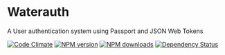 # Waterauth
A User authentication system using Passport and JSON Web Tokens

<!-- [![Build Status][travis-image]][travis-url] -->
<!-- [![Coverage Status][coverage-image]][coverage-url] -->
[![Code Climate][climate-image]][climate-url]
[![NPM version][npm-version-image]][npm-url]
[![NPM downloads][npm-downloads-image]][npm-url]
[![Dependency Status][dependency-image]][dependency-url]


[license-image]: http://img.shields.io/badge/license-MIT-blue.svg
[license-url]: LICENSE

[npm-url]: https://npmjs.org/package/waterauth
[npm-version-image]: http://img.shields.io/npm/v/waterauth.svg
[npm-downloads-image]: http://img.shields.io/npm/dm/waterauth.svg

[travis-url]: https://travis-ci.org/amreuland/waterauth
[travis-image]: http://img.shields.io/travis/amreuland/waterauth.svg

[coverage-image]: http://img.shields.io/coveralls/amreuland/waterauth/master.svg
[coverage-url]: https://coveralls.io/r/amreuland/waterauth?branch=master

[climate-image]: http://img.shields.io/codeclimate/github/amreuland/waterauth.svg
[climate-url]: https://codeclimate.com/github/amreuland/waterauth

[dependency-image]: http://img.shields.io/gemnasium/amreuland/waterauth.svg
[dependency-url]: https://gemnasium.com/amreuland/waterauth
